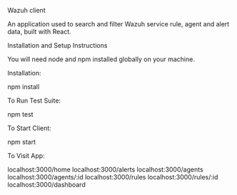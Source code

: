 Wazuh client

An application used to search and filter Wazuh service rule, agent and alert data, built with React.

Installation and Setup Instructions

You will need node and npm installed globally on your machine.

Installation:

npm install

To Run Test Suite:

npm test

To Start Client:

npm start

To Visit App:

localhost:3000/home
localhost:3000/alerts
localhost:3000/agents
localhost:3000/agents/:id
localhost:3000/rules
localhost:3000/rules/:id
localhost:3000/dashboard
